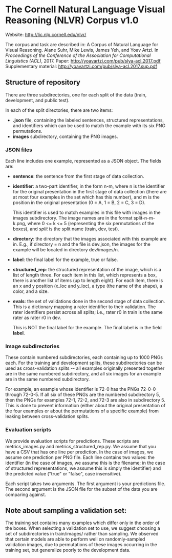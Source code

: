 # The Cornell Natural Language Visual Reasoning (NLVR) Corpus v1.0
Website: http://lic.nlp.cornell.edu/nlvr/

The corpus and task are described in:
A Corpus of Natural Language for Visual Reasoning.
Alane Suhr, Mike Lewis, James Yeh, and Yoav Artzi.
In *Proceedings of the Conference of the Association for Computational Linguistics (ACL)*, 2017.
Paper: http://yoavartzi.com/pub/slya-acl.2017.pdf  
Supplementary material: http://yoavartzi.com/pub/slya-acl.2017.sup.pdf  

## Structure of repository

There are three subdirectories, one for each split of the data (train,
development, and public test).

In each of the split directories, there are two items:
* **.json** file, containing the labeled sentences, structured representations, and identifiers which can be used to match the example with its six PNG permutations.
* **images** subdirectory, containing the PNG images.

### JSON files
Each line includes one example, represented as a JSON object. The fields are:
* **sentence**: the sentence from the first stage of data collection.
* **identifier**: a two-part identifier, in the form n-m, where n is the identifier for the original presentation in the first stage of data collection (there are at most four examples in the set which has this number), and m is the position in the original presentation (0 = A, 1 = B, 2 = C, 3 = D). 
                   
  This identifier is used to match examples in this file with images in the images subdirectory. The image names are in the format split-n-m-k.png, where 0 <= k <= 5 (representing the six permutations of the boxes), and *split* is the split name (train, dev, test).
* **directory**: the directory that the images associated with this example are in. E.g., if directory = n and the file is dev.json, the images for the example will be located in directory dev/images/n.
* **label**: the final label for the example, true or false.
* **structured_rep**: the structured representation of the image, which is a list of length three. For each item in this list, which represents a box, there is another list of items (up to length eight). For each item, there is an x and y position (x_loc and y_loc), a type (the name of the shape), a color, and a size.
* **evals**: the set of validations done in the second stage of data collection. This is a dictionary mapping a rater identifier to their validation. The rater identifiers persist across all splits; i.e., rater r0 in train is the same rater as rater r0 in dev. 
             
  This is NOT the final label for the example. The final label is in the field **label**.

### Image subdirectories
These contain numbered subdirectories, each containing up to 1000 PNGs each. For the training and development splits, these subdirectories can be used as cross-validation splits -- all examples originally presented together are in the same numbered subdirectory, and all six images for an example are in the same numbered subdirectory.
  
For example, an example whose identifier is 72-0 has the PNGs 72-0-0 through 72-0-5. If all six of these PNGs are the numbered subdirectory 5, then the PNGs for examples 72-1, 72-2, and 72-3 are also in subdirectory 5. This is done to prevent information (either about the original presentation of the four examples or about the permutations of a specific example) from leaking between cross-validation splits.

### Evaluation scripts
We provide evaluation scripts for predictions. These scripts are metrics_images.py and metrics_structured_rep.py. We assume that you have a CSV that has one line per prediction. In the case of images, we assume one prediction per PNG file. Each line contains two values: the identifier (in the case of images, we assume this is the filename; in the case of structured representations, we assume this is simply the identifier) and the predicted value ("true" or "false", case insensitive). 

Each script takes two arguments. The first argument is your predictions file. The second argument is the JSON file for the subset of the data you are comparing against.

## Note about sampling a validation set:
The training set contains many examples which differ only in the order of the boxes. When selecting a validation set to use, we suggest choosing a set of subdirectories in train/images/ rather than sampling. We observed that certain models are able to perform well on randomly-sampled validation images, due to permutations of these images occurring in the training set, but generalize poorly to the development data.
